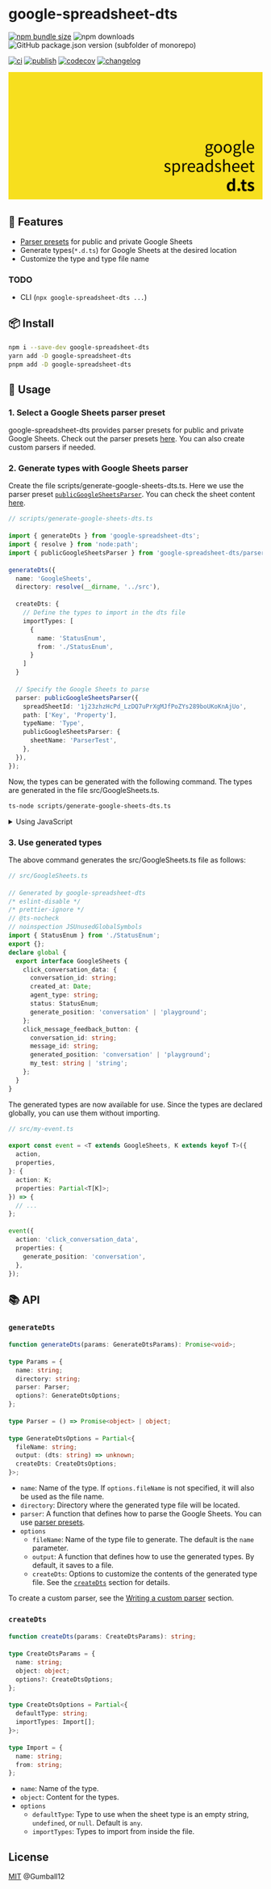 # google-spreadsheet-dts

[![npm bundle size](https://img.shields.io/bundlephobia/minzip/google-spreadsheet-dts)](https://www.npmjs.com/package/google-spreadsheet-dts) ![[npm downloads]((https://img.shields.io/bundlephobia/minzip/google-spreadsheet-dts))](https://img.shields.io/npm/dm/google-spreadsheet-dts) ![GitHub package.json version (subfolder of monorepo)](https://img.shields.io/github/package-json/v/Gumball12/google-spreadsheet-dts?filename=package.json)

[![ci](https://github.com/Gumball12/google-spreadsheet-dts/actions/workflows/ci.yaml/badge.svg)](https://github.com/Gumball12/google-spreadsheet-dts/actions/workflows/ci.yaml) [![publish](https://github.com/Gumball12/google-spreadsheet-dts/actions/workflows/publish-npm.yaml/badge.svg)](https://github.com/Gumball12/google-spreadsheet-dts/actions/workflows/publish-npm.yaml) [![codecov](https://codecov.io/gh/Gumball12/google-spreadsheet-dts/graph/badge.svg?token=8uuKMCW2bk)](https://codecov.io/gh/Gumball12/google-spreadsheet-dts) [![changelog](https://img.shields.io/badge/CHANGELOG-gray)](./CHANGELOG.md)

![logo](./docs/logo-extended.png)

## 💫 Features

- [Parser presets](./src/parser) for public and private Google Sheets
- Generate types(`*.d.ts`) for Google Sheets at the desired location
- Customize the type and type file name

### TODO

- CLI (`npx google-spreadsheet-dts ...`)

## 📦 Install

```bash
npm i --save-dev google-spreadsheet-dts
yarn add -D google-spreadsheet-dts
pnpm add -D google-spreadsheet-dts
```

## 🚀 Usage

### 1. Select a Google Sheets parser preset

google-spreadsheet-dts provides parser presets for public and private Google Sheets. Check out the parser presets [here](./src/parser/README.md). You can also create custom parsers if needed.

### 2. Generate types with Google Sheets parser

Create the file scripts/generate-google-sheets-dts.ts. Here we use the parser preset [`publicGoogleSheetsParser`](./src/parser/publicGoogleSheetsParser.ts). You can check the sheet content [here](https://docs.google.com/spreadsheets/d/1j23zhzHcPd_LzDQ7uPrXgMJfPoZYs289boUKoKnAjUo/edit#gid=0).

```ts
// scripts/generate-google-sheets-dts.ts

import { generateDts } from 'google-spreadsheet-dts';
import { resolve } from 'node:path';
import { publicGoogleSheetsParser } from 'google-spreadsheet-dts/parser';

generateDts({
  name: 'GoogleSheets',
  directory: resolve(__dirname, '../src'),

  createDts: {
    // Define the types to import in the dts file
    importTypes: [
      {
        name: 'StatusEnum',
        from: './StatusEnum',
      }
    ]
  }

  // Specify the Google Sheets to parse
  parser: publicGoogleSheetsParser({
    spreadSheetId: '1j23zhzHcPd_LzDQ7uPrXgMJfPoZYs289boUKoKnAjUo',
    path: ['Key', 'Property'],
    typeName: 'Type',
    publicGoogleSheetsParser: {
      sheetName: 'ParserTest',
    },
  }),
});
```

Now, the types can be generated with the following command. The types are generated in the file src/GoogleSheets.ts.

```bash
ts-node scripts/generate-google-sheets-dts.ts
```

<details>
<summary>Using JavaScript</summary>

```js
// scripts/generate-google-sheets-dts.js

const { generateDts } = require('google-spreadsheet-dts');
const { resolve } = require('node:path');
const { publicGoogleSheetsParser } = require('google-spreadsheet-dts/parser');

generateDts({
  name: 'GoogleSheets',
  directory: resolve(__dirname, '../src'),

  createDts: {
    importTypes: [
      {
        name: 'StatusEnum',
        from: './StatusEnum',
      }
    ]
  }

  parser: publicGoogleSheetsParser({
    spreadSheetId: '1j23zhzHcPd_LzDQ7uPrXgMJfPoZYs289boUKoKnAjUo',
    path: ['Key', 'Property'],
    typeName: 'Type',
    publicGoogleSheetsParser: {
      sheetName: 'ParserTest',
    },
  }),
});
```

```bash
node scripts/generate-google-sheets-dts.js
```

</details>

### 3. Use generated types

The above command generates the src/GoogleSheets.ts file as follows:

```ts
// src/GoogleSheets.ts

// Generated by google-spreadsheet-dts
/* eslint-disable */
/* prettier-ignore */
// @ts-nocheck
// noinspection JSUnusedGlobalSymbols
import { StatusEnum } from './StatusEnum';
export {};
declare global {
  export interface GoogleSheets {
    click_conversation_data: {
      conversation_id: string;
      created_at: Date;
      agent_type: string;
      status: StatusEnum;
      generate_position: 'conversation' | 'playground';
    };
    click_message_feedback_button: {
      conversation_id: string;
      message_id: string;
      generated_position: 'conversation' | 'playground';
      my_test: string | 'string';
    };
  }
}
```

The generated types are now available for use. Since the types are declared globally, you can use them without importing.

```ts
// src/my-event.ts

export const event = <T extends GoogleSheets, K extends keyof T>({
  action,
  properties,
}: {
  action: K;
  properties: Partial<T[K]>;
}) => {
  // ...
};

event({
  action: 'click_conversation_data',
  properties: {
    generate_position: 'conversation',
  },
});
```

## 📚 API

### `generateDts`

```ts
function generateDts(params: GenerateDtsParams): Promise<void>;

type Params = {
  name: string;
  directory: string;
  parser: Parser;
  options?: GenerateDtsOptions;
};

type Parser = () => Promise<object> | object;

type GenerateDtsOptions = Partial<{
  fileName: string;
  output: (dts: string) => unknown;
  createDts: CreateDtsOptions;
}>;
```

- `name`: Name of the type. If `options.fileName` is not specified, it will also be used as the file name.
- `directory`: Directory where the generated type file will be located.
- `parser`: A function that defines how to parse the Google Sheets. You can use [parser presets](./src/parser).
- `options`
  - `fileName`: Name of the type file to generate. The default is the `name` parameter.
  - `output`: A function that defines how to use the generated types. By default, it saves to a file.
  - `createDts`: Options to customize the contents of the generated type file. See the [`createDts`](#createdts) section for details.

To create a custom parser, see the [Writing a custom parser](./src/parser/README.md#writing-a-custom-parser) section.

### `createDts`

```ts
function createDts(params: CreateDtsParams): string;

type CreateDtsParams = {
  name: string;
  object: object;
  options?: CreateDtsOptions;
};

type CreateDtsOptions = Partial<{
  defaultType: string;
  importTypes: Import[];
}>;

type Import = {
  name: string;
  from: string;
};
```

- `name`: Name of the type.
- `object`: Content for the types.
- `options`
  - `defaultType`: Type to use when the sheet type is an empty string, `undefined`, or `null`. Default is `any`.
  - `importTypes`: Types to import from inside the file.

## License

[MIT](./LICENSE) @Gumball12
